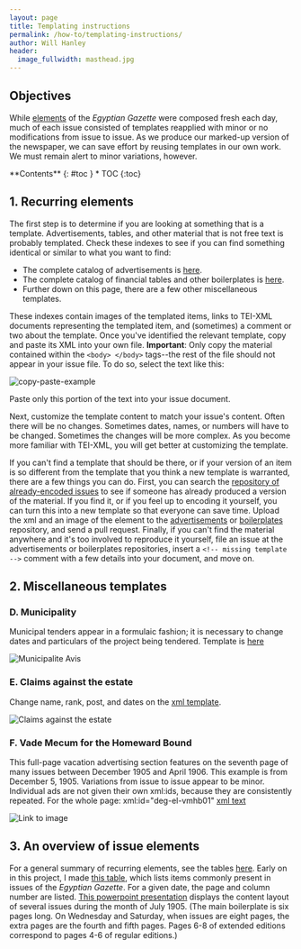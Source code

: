 ```yaml
---
layout: page
title: Templating instructions
permalink: /how-to/templating-instructions/
author: Will Hanley
header:
  image_fullwidth: masthead.jpg
---
```

## Objectives

While [elements](https://dig-eg-gaz.github.io/elements/) of the *Egyptian Gazette* were composed fresh each day, much of each issue consisted of templates reapplied with minor or no modifications from issue to issue. As we produce our marked-up version of the newspaper, we can save effort by reusing templates in our own work. We must remain alert to minor variations, however.

<div class="panel radius" markdown="1">
**Contents**
{: #toc }
*  TOC
{:toc}
</div>

## 1. Recurring elements

The first step is to determine if you are looking at something that is a template. Advertisements, tables, and other material that is not free text is probably templated. Check these indexes to see if you can find something identical or similar to what you want to find:
- The complete catalog of advertisements is [here](https://dig-eg-gaz.github.io/advertisements/).
- The complete catalog of financial tables and other boilerplates is [here](https://dig-eg-gaz.github.io/templates/).
- Further down on this page, there are a few other miscellaneous templates.

These indexes contain images of the templated items, links to TEI-XML documents representing the templated item, and (sometimes) a comment or two about the template. Once you've identified the relevant template, copy and paste its XML into your own file. **Important**: Only copy the material contained within the `<body> </body>` tags--the rest of the file should not appear in your issue file. To do so, select the text like this:

![copy-paste-example](https://github.com/dig-eg-gaz/dig-eg-gaz.github.io/blob/master/images/advertisement-copy-paste.png?raw=true)

Paste only this portion of the text into your issue document.

Next, customize the template content to match your issue's content. Often there will be no changes. Sometimes dates, names, or numbers will have to be changed. Sometimes the changes will be more complex. As you become more familiar with TEI-XML, you will get better at customizing the template.

If you can't find a template that should be there, or if your version of an item is so different from the template that you think a new template is warranted, there are a few things you can do. First, you can search the [repository of already-encoded issues](https://github.com/dig-eg-gaz/content) to see if someone has already produced a version of the material. If you find it, or if you feel up to encoding it yourself, you can turn this into a new template so that everyone can save time. Upload the xml and an image of the element to the [advertisements](https://github.com/dig-eg-gaz/advertisements) or [boilerplates](https://github.com/dig-eg-gaz/boilerplates) repository, and send a pull request. Finally, if you can't find the material anywhere and it's too involved to reproduce it yourself, file an issue at the advertisements or boilerplates repositories, insert a `<!-- missing template -->` comment with a few details into your document, and move on.

## 2. Miscellaneous templates

### D. Municipality
Municipal tenders appear in a formulaic fashion; it is necessary to change dates and particulars of the project being tendered. Template is [here](https://github.com/dig-eg-gaz/boilerplates/blob/master/boilerplates-text/municipalite-avis.xml)

![Municipalite Avis](https://github.com/dig-eg-gaz/boilerplates/blob/master/boilerplates-images/municipalite-avis.png?raw=true)

### E. Claims against the estate
Change name, rank, post, and dates on the [xml template](https://github.com/dig-eg-gaz/boilerplates/blob/master/boilerplates-text/claims-against-the-estate.xml).

![Claims against the estate](https://github.com/dig-eg-gaz/boilerplates/blob/master/boilerplates-images/claims-against-the-estate.png?raw=true)

### F. Vade Mecum for the Homeward Bound
This full-page vacation advertising section features on the seventh page of many issues between December 1905 and April 1906. This example is from December 5, 1905. Variations from issue to issue appear to be minor. Individual ads are not given their own xml:ids, because they are consistently repeated. For the whole page: xml:id="deg-el-vmhb01" [xml text](https://github.com/dig-eg-gaz/boilerplates/blob/master/boilerplates-text/vade-mecum.xml)

![Link to image](https://github.com/dig-eg-gaz/boilerplates/blob/master/boilerplates-images/vade-mecum.jpg?raw=true)

## 3. An overview of issue elements

For a general summary of recurring elements, see the tables [here](https://dig-eg-gaz.github.io/elements/). Early on in this project, I made [this table](https://docs.google.com/spreadsheets/d/118Zv13fpHfm67i1k0Sm79OThV4ApD-d1iccvrpw1iYU/edit?authuser=0), which lists items commonly present in issues of the *Egyptian Gazette*. For a given date, the page and column number are listed. [This powerpoint presentation](https://docs.google.com/presentation/d/1vMoj-5ktfUAsfXrEbQJqy8vSsKhYiVyGVIZZqefrJW0/edit?authuser=0) displays the content layout of several issues during the month of July 1905. (The main boilerplate is six pages long. On Wednesday and Saturday, when issues are eight pages, the extra pages are the fourth and fifth pages. Pages 6-8 of extended editions correspond to pages 4-6 of regular editions.)

